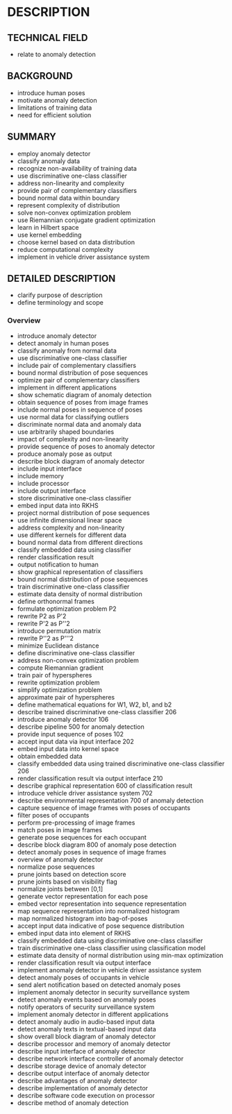 # DESCRIPTION

## TECHNICAL FIELD

- relate to anomaly detection

## BACKGROUND

- introduce human poses
- motivate anomaly detection
- limitations of training data
- need for efficient solution

## SUMMARY

- employ anomaly detector
- classify anomaly data
- recognize non-availability of training data
- use discriminative one-class classifier
- address non-linearity and complexity
- provide pair of complementary classifiers
- bound normal data within boundary
- represent complexity of distribution
- solve non-convex optimization problem
- use Riemannian conjugate gradient optimization
- learn in Hilbert space
- use kernel embedding
- choose kernel based on data distribution
- reduce computational complexity
- implement in vehicle driver assistance system

## DETAILED DESCRIPTION

- clarify purpose of description
- define terminology and scope

### Overview

- introduce anomaly detector
- detect anomaly in human poses
- classify anomaly from normal data
- use discriminative one-class classifier
- include pair of complementary classifiers
- bound normal distribution of pose sequences
- optimize pair of complementary classifiers
- implement in different applications
- show schematic diagram of anomaly detection
- obtain sequence of poses from image frames
- include normal poses in sequence of poses
- use normal data for classifying outliers
- discriminate normal data and anomaly data
- use arbitrarily shaped boundaries
- impact of complexity and non-linearity
- provide sequence of poses to anomaly detector
- produce anomaly pose as output
- describe block diagram of anomaly detector
- include input interface
- include memory
- include processor
- include output interface
- store discriminative one-class classifier
- embed input data into RKHS
- project normal distribution of pose sequences
- use infinite dimensional linear space
- address complexity and non-linearity
- use different kernels for different data
- bound normal data from different directions
- classify embedded data using classifier
- render classification result
- output notification to human
- show graphical representation of classifiers
- bound normal distribution of pose sequences
- train discriminative one-class classifier
- estimate data density of normal distribution
- define orthonormal frames
- formulate optimization problem P2
- rewrite P2 as P'2
- rewrite P'2 as P''2
- introduce permutation matrix
- rewrite P''2 as P'''2
- minimize Euclidean distance
- define discriminative one-class classifier
- address non-convex optimization problem
- compute Riemannian gradient
- train pair of hyperspheres
- rewrite optimization problem
- simplify optimization problem
- approximate pair of hyperspheres
- define mathematical equations for W1, W2, b1, and b2
- describe trained discriminative one-class classifier 206
- introduce anomaly detector 106
- describe pipeline 500 for anomaly detection
- provide input sequence of poses 102
- accept input data via input interface 202
- embed input data into kernel space
- obtain embedded data
- classify embedded data using trained discriminative one-class classifier 206
- render classification result via output interface 210
- describe graphical representation 600 of classification result
- introduce vehicle driver assistance system 702
- describe environmental representation 700 of anomaly detection
- capture sequence of image frames with poses of occupants
- filter poses of occupants
- perform pre-processing of image frames
- match poses in image frames
- generate pose sequences for each occupant
- describe block diagram 800 of anomaly pose detection
- detect anomaly poses in sequence of image frames
- overview of anomaly detector
- normalize pose sequences
- prune joints based on detection score
- prune joints based on visibility flag
- normalize joints between [0,1]
- generate vector representation for each pose
- embed vector representation into sequence representation
- map sequence representation into normalized histogram
- map normalized histogram into bag-of-poses
- accept input data indicative of pose sequence distribution
- embed input data into element of RKHS
- classify embedded data using discriminative one-class classifier
- train discriminative one-class classifier using classification model
- estimate data density of normal distribution using min-max optimization
- render classification result via output interface
- implement anomaly detector in vehicle driver assistance system
- detect anomaly poses of occupants in vehicle
- send alert notification based on detected anomaly poses
- implement anomaly detector in security surveillance system
- detect anomaly events based on anomaly poses
- notify operators of security surveillance system
- implement anomaly detector in different applications
- detect anomaly audio in audio-based input data
- detect anomaly texts in textual-based input data
- show overall block diagram of anomaly detector
- describe processor and memory of anomaly detector
- describe input interface of anomaly detector
- describe network interface controller of anomaly detector
- describe storage device of anomaly detector
- describe output interface of anomaly detector
- describe advantages of anomaly detector
- describe implementation of anomaly detector
- describe software code execution on processor
- describe method of anomaly detection

